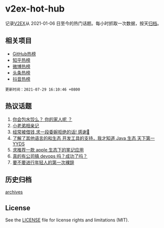 # v2ex-hot-hub

 记录[V2EX](https://www.v2ex.com/)从 2021-01-06 日至今的热门话题。每小时抓取一次数据，按天[归档](archives)。
 
 ## 相关项目

- [GitHub热榜](https://github.com/lonnyzhang423/github-hot-hub)
- [知乎热榜](https://github.com/lonnyzhang423/zhihu-hot-hub)
- [微博热榜](https://github.com/lonnyzhang423/weibo-hot-hub)
- [头条热榜](https://github.com/lonnyzhang423/toutiao-hot-hub)
- [抖音热榜](https://github.com/lonnyzhang423/douyin-hot-hub)


 `更新时间：2021-07-29 16:10:46 +0800`

## 热议话题

1. [你会包水饺么？ 你的家人呢 ？](https://www.v2ex.com/t/792322)
1. [小老弟相亲记](https://www.v2ex.com/t/792382)
1. [经常被借钱,求一段委婉拒绝的话! 感谢🙏](https://www.v2ex.com/t/792309)
1. [了解了其他语言的和生态 开发工具的支持，我才知道 Java 生态 天下第一 YYDS](https://www.v2ex.com/t/792390)
1. [求推荐一款 apple 生态下的笔记应用](https://www.v2ex.com/t/792306)
1. [真的有公司搞 devops 吗？成功了吗？](https://www.v2ex.com/t/792410)
1. [要不要进行年轻人的第一次裸辞](https://www.v2ex.com/t/792320)

## 历史归档

[archives](archives)

## License

See the [LICENSE](LICENSE) file for license rights and limitations (MIT).
